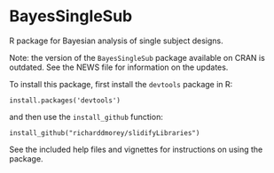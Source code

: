 # BayesSingleSub
R package for Bayesian analysis of single subject designs.


Note: the version of the `BayesSingleSub` package available on CRAN is outdated. See the NEWS file for information on the updates.

To install this package, first install the `devtools` package in R:

    install.packages('devtools')
    
and then use the `install_github` function:

    install_github("richarddmorey/slidifyLibraries")
    
See the included help files and vignettes for instructions on using the package.